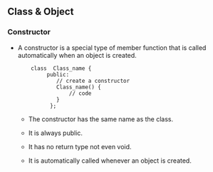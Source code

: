 ## Class & Object

### Constructor

- A constructor is a special type of member function that is called automatically when an object is created.

          class  Class_name {
               public:
                  // create a constructor
                  Class_name() {
                      // code
                  }
                };

  - The constructor has the same name as the class.

  - It is always public.

  - It has no return type not even void.

  - It is automatically called whenever an object is created.
